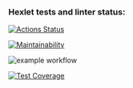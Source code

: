 ﻿### Hexlet tests and linter status:
[![Actions Status](https://github.com/tomilinbvGit/python-project-lvl2/workflows/hexlet-check/badge.svg)](https://github.com/tomilinbvGit/python-project-lvl2/actions)

[![Maintainability](https://api.codeclimate.com/v1/badges/2a3bf680ac0c1a790aff/maintainability)](https://codeclimate.com/github/tomilinbvGit/python-project-lvl2/maintainability)

![example workflow](https://github.com/tomilinbvGit/python-project-lvl2/actions/workflows/test.yml/badge.svg)

[![Test Coverage](https://api.codeclimate.com/v1/badges/2a3bf680ac0c1a790aff/test_coverage)](https://codeclimate.com/github/tomilinbvGit/python-project-lvl2/test_coverage)


